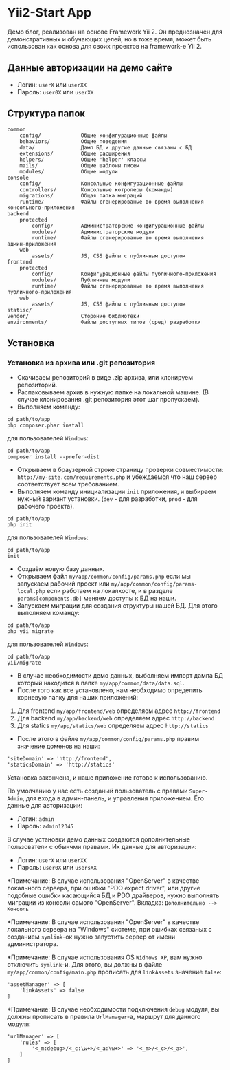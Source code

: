 Yii2-Start App
=========================
Демо блог, реализован на основе Framework Yii 2. Он преднозначен для демонстративных и обучающих целей, но в тоже время, может быть использован как основа для своих проектов на framework-е Yii 2.

Данные авторизации на демо сайте
--------------------------------
- Логин: `userX` или `userXX`
- Пароль: `user0X` или `userXX`


Структура папок
---------------
```
common
	config/				Общие конфигурационные файлы
	behaviors/			Общие поведения
	data/				Дамп БД и другие данные связаны с БД
	extensions/			Общие расширения
	helpers/			Общие 'helper' классы
	mails/				Общие шаблоны писем
	modules/			Общие модули
console
	config/             Консольные конфигурационные файлы
	controllers/        Консольные котролеры (команды)
	migrations/         Общая папка миграций
	runtime/            Файлы сгенерированые во время выполнения консольного-приложения
backend
    protected
        config/			Администраторские конфигурационные файлы
        modules/		Администраторские модули
        runtime/		Файлы сгенерированые во время выполнения админ-приложения
    web
	    assets/			JS, CSS файлы с публичным доступом
frontend
    protected
        config/			Конфигурационные файлы публичного-приложения
        modules/		Публичные модули
        runtime/		Файлы сгенерированые во время выполнения публичного-приложения
    web
	    assets/			JS, CSS файлы с публичным доступом
statisc/
vendor/                 Стороние библиотеки
environments/			Файлы доступных типов (сред) разработки
```

Установка
---------

### Установка из архива или .git репозитория

- Скачиваем репозиторий в виде .zip архива, или клонируем репозиторий.
- Распаковываем архив в нужную папке на локальной машине. (В случае клонирования .git репозитория этот шаг пропускаем).
- Выполняем команду:

~~~
cd path/to/app
php composer.phar install
~~~

для пользователей `Windows`:

~~~
cd path/to/app
composer install --prefer-dist
~~~

- Открываем в браузерной строке страницу проверки совместимости: `http://my-site.com/requirements.php` и убеждаемся что наш сервер соответствует всем требованием.
- Выполняем команду инициализации `init` приложения, и выбираем нужный вариант установки. (`dev` - для разработки, `prod` - для рабочего проекта).

~~~
cd path/to/app
php init
~~~

для пользователей `Windows`:

~~~
cd path/to/app
init
~~~

- Создаём новую базу данных.
- Открываем файл `my/app/common/config/params.php` если мы запускаем рабочий проект или `my/app/common/config/params-local.php` если работаем на локалхосте, и в разделе `params[components.db]` меняем доступы к БД на наши.
- Запускаем миграции для создания структуры нашей БД. Для этого выполняем команду:

~~~
cd path/to/app
php yii migrate
~~~

для пользователей `Windows`:

~~~
cd path/to/app
yii/migrate
~~~

- В случае необходимости демо данных, выболняем импорт дампа БД который находится в папке `my/app/common/data/data.sql`.
- После того как все установлено, нам необходимо определить корневую папку для наших приложений:

1. Для frontend `my/app/frontend/web` определяем адрес `http://frontend`
2. Для backend `my/app/backend/web` определяем адрес `http://backend`
3. Для statics `my/app/statics/web` определяем адрес `http://statics`

- После этого в файле `my/app/common/config/params.php` правим значение доменов на наши:

~~~
'siteDomain' => 'http://frontend',
'staticsDomain' => 'http://statics'
~~~

Установка закончена, и наше приложение готово к использованию.

По умолчанию у нас есть созданый пользователь с правами `Super-Admin`, для входа в админ-панель, и управления приложением.
Его данные для авторизации:
- Логин: `admin`
- Пароль: `admin12345`

В случае установки демо данных создаются дополнительные пользователи с обынчми правами.
Их данные для авторизации:
- Логин: `userX` или `userXX`
- Пароль: `user0X` или `usersXX`

*Примечание: В случае использования "OpenServer" в качестве локального сервера, при ошибки "PDO expect driver", или другие подобные ошибки касающийся БД и PDO драйверов, нужно выполнять миграции из консоли самого "OpenServer". Вкладка: `Дополнительно --> Консоль`

*Примечание: В случае использования "OpenServer" в качестве локального сервера на "Windows" системе, при ошибках связаных с созданием `symlink`-ок нужно запустить сервер от имени администратора.

*Примечание: В случае использования OS `Widnows XP`, вам нужно отключить `symlink`-и. Для этого, вы должны в файле `my/app/common/config/main.php` прописать для  `linkAssets` значение `false`:

~~~
'assetManager' => [
    'linkAssets' => false
]
~~~

*Примечание: В случае необходимости подключения `debug` модуля, вы должны прописать в правила `UrlManager`-а, маршрут для данного модуля:

~~~
'urlManager' => [
	'rules' => [
		'<_m:debug>/<_c:\w+>/<_a:\w+>' => '<_m>/<_c>/<_a>',
	]
]
~~~